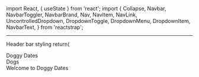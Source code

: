 import React, { useState } from 'react';
import {
  Collapse,
  Navbar,
  NavbarToggler,
  NavbarBrand,
  Nav,
  NavItem,
  NavLink,
  UncontrolledDropdown,
  DropdownToggle,
  DropdownMenu,
  DropdownItem,
  NavbarText,
} from 'reactstrap';
***
Header bar styling
  return(
    <div>
      <Navbar className="my-2" color="danger" dark>
        <NavbarBrand href="/">Doggy Dates</NavbarBrand>
         <Nav className="me-auto" navbar>
            <NavItem>
              <NavLink href="/dogindex">Dogs</NavLink>
            </NavItem>
         </Nav>
        <NavbarText>Welcome to Doggy Dates</NavbarText>
      </Navbar>
    </div>